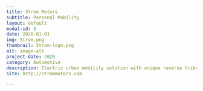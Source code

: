 ```yaml
---
title: Strom Motors
subtitle: Personal Mobility
layout: default
modal-id: 6
date: 2020-01-01
img: Strom.png
thumbnail: Strom-logo.png
alt: image-alt
project-date: 2020
category: Automotive
description: Electric urban mobility solution with unique reverse trike design (Exited 2022)
site: http://strommotors.com

---
```

